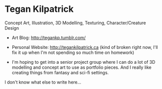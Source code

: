# Tegan Kilpatrick
Concept Art, Illustration, 3D Modelling, Texturing, Character/Creature Design

- Art Blog: http://tegankp.tumblr.com/
- Personal Website: http://tegankilpatrick.ca (kind of broken right now, I'll fix it up when I'm not spending so much time on homework)

- I'm hoping to get into a senior project group where I can do a lot of 3D modelling and concept art to use as portfolio pieces. And I really like creating things from fantasy and sci-fi settings.

I don't know what else to write here...
